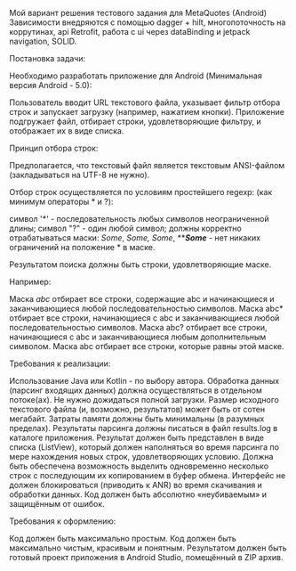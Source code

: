 Мой вариант решения тестового задания для MetaQuotes (Android)
Зависимости внедряются с помощью dagger + hilt, многопоточность на коррутинах,
api Retrofit, работа с ui через dataBinding и jetpack navigation, SOLID.



Постановка задачи:

Необходимо разработать приложение для Android (Минимальная версия Android - 5.0):

Пользователь вводит URL текстового файла, указывает фильтр отбора строк и запускает загрузку (например, нажатием кнопки).
Приложение подгружает файл, отбирает строки, удовлетворяющие фильтру, и отображает их в виде списка.


Принцип отбора строк:

Предполагается, что текстовый файл является текстовым ANSI-файлом (закладываться на UTF-8 не нужно).

Отбор строк осуществляется по условиям простейшего regexp: (как минимум операторы * и ?):

символ '*' - последовательность любых символов неограниченной длины;
символ "?" - один любой символ;
должны корректно отрабатываться маски: *Some*, *Some, Some*, *****Some*** - нет никаких ограничений на положение * в маске.


Результатом поиска должны быть строки, удовлетворяющие маске.

Например:

Маска *abc*  отбирает все строки, содержащие abc и начинающиеся и заканчивающиеся любой последовательностью символов.
Маска abc* отбирает все строки, начинающиеся с abc и заканчивающиеся любой последовательностью символов.
Маска abc? отбирает все строки, начинающиеся с abc и заканчивающиеся любым дополнительным символом.
Маска abc отбирает все строки, которые равны этой маске.


Требования к реализации:

Использование Java или Kotlin - по выбору автора.
Обработка данных (парсинг входящих данных) должна осуществляться в отдельном потоке(ах). Не нужно дожидаться полной загрузки.
Размер исходного текстового файла (и, возможно, результатов) может быть от сотен мегабайт.
Затраты памяти должны быть минимальны (в разумных пределах).
Результаты парсинга должны писаться в файл results.log в каталоге приложения.
Результат должен быть представлен в виде списка (ListView), который должен наполняться во время парсинга по мере нахождения новых строк, удовлетворяющих условию. Должна быть обеспечена возможность выделить одновременно несколько строк с последующим их копированием в буфер обмена.
Интерфейс не должен блокироваться (приводить к ANR) во время скачивания и обработки данных.
Код должен быть абсолютно «неубиваемым» и защищённым от ошибок.


Требования к оформлению:

Код должен быть максимально простым.
Код должен быть максимально чистым, красивым и понятным.
Результатом должен быть готовый проект приложения в Android Studio, помещённый в ZIP архив.
